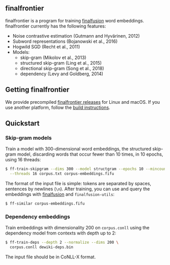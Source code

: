 ## finalfrontier

finalfrontier is a program for training [finalfusion](/) word
embeddings. finalfrontier currently has the following features:

* Noise contrastive estimation (Gutmann and Hyvärinen, 2012)
* Subword representations (Bojanowski et al., 2016)
* Hogwild SGD (Recht et al., 2011)
* Models:
  - skip-gram (Mikolov et al., 2013)
  - structured skip-gram (Ling et al., 2015)
  - directional skip-gram (Song et al., 2018)
  - dependency (Levy and Goldberg, 2014)

## Getting finalfrontier

We provide precompiled [finalfrontier
releases](https://github.com/finalfusion/finalfrontier/releases) for
Linux and macOS. If you use another platform, follow the [build
instructions](finalfrontier-build).

## Quickstart

### Skip-gram models

Train a model with 300-dimensional word embeddings, the structured skip-gram
model, discarding words that occur fewer than 10 times, in 10 epochs, using
16 threads:


~~~bash
$ ff-train-skipgram --dims 300 --model structgram --epochs 10 --mincount 10 \
  --threads 16 corpus.txt corpus-embeddings.fifu
~~~

The format of the input file is simple: tokens are separated by
spaces, sentences by newlines (`\n`).  After training, you can use and
query the embeddings with
[finalfusion](https://github.com/finalfusion/finalfusion-rust) and
`finalfusion-utils`:

~~~ bash
$ ff-similar corpus-embeddings.fifu
~~~

### Dependency embeddings

Train embeddings with dimensionality 200 on `corpus.conll` using the dependency
model from contexts with depth up to 2:

~~~bash
$ ff-train-deps --depth 2 --normalize --dims 200 \
  corpus.conll dewiki-deps.bin
~~~

The input file should be in CoNLL-X format.
